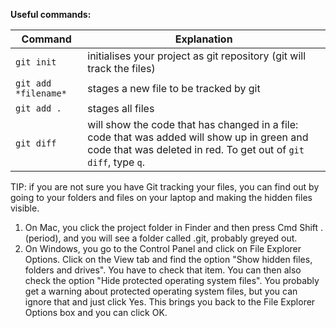 **Useful commands:**

Command | Explanation
------- | -----------
`git init` | initialises your project as git repository (git will track the files)
`git add *filename*` | stages a new file to be tracked by git
`git add . ` | stages all files
`git diff` | will show the code that has changed in a file: code that was added will show up in green and code that was deleted in red. To get out of `git diff`, type `q`.


TIP: if you are not sure you have Git tracking your files, you can find out by going to your folders and files on your laptop and making the hidden files visible. 
1. On Mac, you click the project folder in Finder and then press Cmd Shift . (period), and you will see a folder called .git, probably greyed out. 
1. On Windows, you go to the Control Panel and click on File Explorer Options. Click on the View tab and find the option "Show hidden files, folders and drives". You have to check that item. You can then also check the option "Hide protected operating system files". You probably get a warning about protected operating system files, but you can ignore that and just click Yes. This brings you back to the File Explorer Options box and you can click OK.